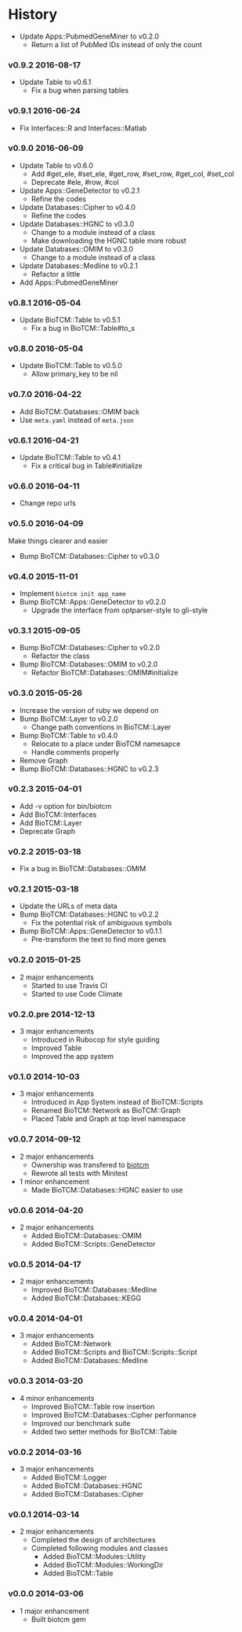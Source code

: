 # History

- Update Apps::PubmedGeneMiner to v0.2.0
  - Return a list of PubMed IDs instead of only the count

### v0.9.2 2016-08-17
- Update Table to v0.6.1
  - Fix a bug when parsing tables

### v0.9.1 2016-06-24
- Fix Interfaces::R and Interfaces::Matlab

### v0.9.0 2016-06-09
- Update Table to v0.6.0
  - Add #get_ele, #set_ele, #get_row, #set_row, #get_col, #set_col
  - Deprecate #ele, #row, #col
- Update Apps::GeneDetector to v0.2.1
  - Refine the codes
- Update Databases::Cipher to v0.4.0
  - Refine the codes
- Update Databases::HGNC to v0.3.0
  - Change to a module instead of a class
  - Make downloading the HGNC table more robust
- Update Databases::OMIM to v0.3.0
  - Change to a module instead of a class
- Update Databases::Medline to v0.2.1
  - Refactor a little
- Add Apps::PubmedGeneMiner

### v0.8.1 2016-05-04
- Update BioTCM::Table to v0.5.1
  - Fix a bug in BioTCM::Table#to_s

### v0.8.0 2016-05-04
- Update BioTCM::Table to v0.5.0
  - Allow primary_key to be nil

### v0.7.0 2016-04-22
- Add BioTCM::Databases::OMIM back
- Use `meta.yaml` instead of `meta.json`

### v0.6.1 2016-04-21
- Update BioTCM::Table to v0.4.1
  - Fix a critical bug in Table#initialize

### v0.6.0 2016-04-11
- Change repo urls

### v0.5.0 2016-04-09
Make things clearer and easier
- Bump BioTCM::Databases::Cipher to v0.3.0

### v0.4.0 2015-11-01
- Implement `biotcm init app_name`
- Bump BioTCM::Apps::GeneDetector to v0.2.0
  - Upgrade the interface from optparser-style to gli-style

### v0.3.1 2015-09-05
- Bump BioTCM::Databases::Cipher to v0.2.0
  - Refactor the class
- Bump BioTCM::Databases::OMIM to v0.2.0
  - Refactor BioTCM::Databases::OMIM#initialize

### v0.3.0 2015-05-26
- Increase the version of ruby we depend on
- Bump BioTCM::Layer to v0.2.0
  - Change path conventions in BioTCM::Layer
- Bump BioTCM::Table to v0.4.0
  - Relocate to a place under BioTCM namesapce
  - Handle comments properly
- Remove Graph
- Bump BioTCM::Databases::HGNC to v0.2.3

### v0.2.3 2015-04-01
* Add -v option for bin/biotcm
* Add BioTCM::Interfaces
* Add BioTCM::Layer
* Deprecate Graph

### v0.2.2 2015-03-18
* Fix a bug in BioTCM::Databases::OMIM

### v0.2.1 2015-03-18
* Update the URLs of meta data
* Bump BioTCM::Databases::HGNC to v0.2.2
  * Fix the potential risk of ambiguous symbols
* Bump BioTCM::Apps::GeneDetector to v0.1.1
  * Pre-transform the text to find more genes

### v0.2.0 2015-01-25
* 2 major enhancements
  * Started to use Travis CI
  * Started to use Code Climate

### v0.2.0.pre 2014-12-13
* 3 major enhancements
  * Introduced in Rubocop for style guiding
  * Improved Table
  * Improved the app system

### v0.1.0 2014-10-03
* 3 major enhancements
  * Introduced in App System instead of BioTCM::Scripts
  * Renamed BioTCM::Network as BioTCM::Graph
  * Placed Table and Graph at top level namespace

### v0.0.7 2014-09-12
* 2 major enhancements
  * Ownership was transfered to [biotcm](http://github.com/biotcm)
  * Rewrote all tests with Minitest
* 1 minor enhancement
  * Made BioTCM::Databases::HGNC easier to use

### v0.0.6 2014-04-20
* 2 major enhancements
  * Added BioTCM::Databases::OMIM
  * Added BioTCM::Scripts::GeneDetector

### v0.0.5 2014-04-17
* 2 major enhancements
  * Improved BioTCM::Databases::Medline
  * Added BioTCM::Databases::KEGG

### v0.0.4 2014-04-01
* 3 major enhancements
  * Added BioTCM::Network
  * Added BioTCM::Scripts and BioTCM::Scripts::Script
  * Added BioTCM::Databases::Medline

### v0.0.3 2014-03-20
* 4 minor enhancements
  * Improved BioTCM::Table row insertion
  * Improved BioTCM::Databases::Cipher performance
  * Improved our benchmark suite
  * Added two setter methods for BioTCM::Table

### v0.0.2 2014-03-16
* 3 major enhancements
  * Added BioTCM::Logger
  * Added BioTCM::Databases::HGNC
  * Added BioTCM::Databases::Cipher

### v0.0.1 2014-03-14
* 2 major enhancements
  * Completed the design of architectures
  * Completed following modules and classes
    * Added BioTCM::Modules::Utility
    * Added BioTCM::Modules::WorkingDir
    * Added BioTCM::Table

### v0.0.0 2014-03-06
* 1 major enhancement
  * Built biotcm gem
